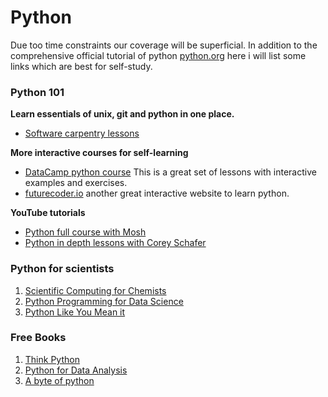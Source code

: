 Python
=======================

Due too time constraints our coverage will be superficial. In addition to the comprehensive official tutorial of python [python.org](https://docs.python.org/3/tutorial/) here i will list some links which are best for self-study.

### Python 101

**Learn essentials of unix, git and python in one place.**

- [Software carpentry lessons](https://software-carpentry.org/lessons/) 

**More interactive courses for self-learning**

  - [DataCamp python course](https://app.datacamp.com/learn/courses/intro-to-python-for-data-science) This is a great set of lessons with interactive examples and exercises.
  - [futurecoder.io](https://futurecoder.io/) another great interactive website to learn python.

**YouTube tutorials**

  - [Python full course with Mosh](https://www.youtube.com/watch?v=_uQrJ0TkZlc)
  - [Python in depth lessons with Corey Schafer](https://www.youtube.com/watch?v=YYXdXT2l-Gg&list=PL-osiE80TeTskrapNbzXhwoFUiLCjGgY7)


### Python for scientists

   1. [Scientific Computing for Chemists](https://weisscharlesj.github.io/SciCompforChemists/intro.html)
   2. [Python Programming for Data Science](https://www.tomasbeuzen.com/python-programming-for-data-science/README.html)
   3. [Python Like You Mean it](https://www.pythonlikeyoumeanit.com/)


### Free Books

   1. [Think Python](https://greenteapress.com/wp/think-python/)
   2. [Python for Data Analysis](https://wesmckinney.com/book/)
   3. [A byte of python](https://python.swaroopch.com/)

